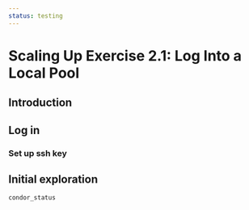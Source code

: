 ```yaml
---
status: testing
---
```


# Scaling Up Exercise 2.1: Log Into a Local Pool

## Introduction

## Log in

### Set up ssh key

## Initial exploration

`condor_status`